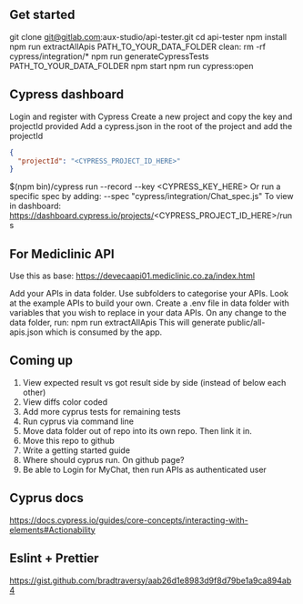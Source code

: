 ## Get started

git clone git@gitlab.com:aux-studio/api-tester.git
cd api-tester
npm install
npm run extractAllApis PATH_TO_YOUR_DATA_FOLDER
clean: rm -rf cypress/integration/*
npm run generateCypressTests PATH_TO_YOUR_DATA_FOLDER
npm start
npm run cypress:open

## Cypress dashboard
Login and register with Cypress
Create a new project and copy the key and projectId provided
Add a cypress.json in the root of the project and add the projectId
```json
{
  "projectId": "<CYPRESS_PROJECT_ID_HERE>"
}
```
$(npm bin)/cypress run --record --key <CYPRESS_KEY_HERE>
Or run a specific spec by adding:
    --spec "cypress/integration/Chat_spec.js"
To view in dashboard: https://dashboard.cypress.io/projects/<CYPRESS_PROJECT_ID_HERE>/runs


## For Mediclinic API

Use this as base:
https://devecaapi01.mediclinic.co.za/index.html

Add your APIs in data folder.
Use subfolders to categorise your APIs.
Look at the example APIs to build your own.
Create a .env file in data folder with variables that you wish to replace in your data APIs.
On any change to the data folder, run:
npm run extractAllApis
This will generate public/all-apis.json which is consumed by the app.

## Coming up

1. View expected result vs got result side by side (instead of below each other)
2. View diffs color coded
3. Add more cyprus tests for remaining tests
4. Run cyprus via command line
5. Move data folder out of repo into its own repo. Then link it in.
6. Move this repo to github
7. Write a getting started guide
8. Where should cyprus run. On github page?
9. Be able to Login for MyChat, then run APIs as authenticated user

## Cyprus docs

https://docs.cypress.io/guides/core-concepts/interacting-with-elements#Actionability

## Eslint + Prettier

https://gist.github.com/bradtraversy/aab26d1e8983d9f8d79be1a9ca894ab4
